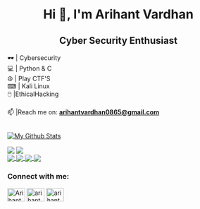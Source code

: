 <h1 align="center">Hi 👋, I'm Arihant Vardhan</h1>
<h2 align="center">Cyber Security Enthusiast</h2>

🕶️ | Cybersecurity<br>
💻 | Python & C<br>
☮️ | Play CTF'S<br>
⌨ | Kali Linux<br>
🖱️  |EthicalHacking<br><br>
📫 |Reach me on: **arihantvardhan0865@gmail.com**<br><br>


<a href="https://github.com/ar885/"><img align="center" title="My Github Stats" alt="My Github Stats" src="https://github-readme-stats.vercel.app/api?username=ar885&count_private=true&hide=issues&show_icons=true&theme=radical" /></a>
<br>
<!-- <h1> Languages:<h1> -->
  <a href="https://python.org/" target="blank"><img align="center" src="https://img.shields.io/badge/PYTHON-yellow?logo=PYTHON&logoColor=black&labelColor=green&color=green"></a> 
  <a href="" target="blank"><img align="center" src="https://img.shields.io/badge/CSS-yellow?logo=CSS3&logoColor=white&labelColor=red&color=red">
  <br/>
  <a href="https://javascript.com/" target="blank"><img align="center" src="https://img.shields.io/badge/JAVASCRIPT-yellow?logo=JAVASCRIPT&logoColor=black&labelColor=RED&color=RED">
  <a href="https://www.w3schools.com/c/" target="blank"><img align="center" src="https://img.shields.io/badge/C-yellow?logo=C&logoColor=white&labelColor=blue&color=blue">
  <a href="" target="blank"><img align="center" src="https://img.shields.io/badge/HTML-yellow?logo=HTML5&logoColor=white&labelColor=blue&color=blue"> 
  <a href="https://www.kali.org/" target="blank"><img align="center" src="https://img.shields.io/badge/KaliLinux-yellow?logo=KaliLinux&logoColor=Green&labelColor=Black&color=Red">
  </a>
<h3 align="left">Connect with me:</h3>
<p align="left">
<a href="https://twitter.com/ArihantVardhan" target="blank"><img align="center" src="https://raw.githubusercontent.com/rahuldkjain/github-profile-readme-generator/master/src/images/icons/Social/twitter.svg" alt="Arihant" height="30" width="40" /></a>
<a href="https://www.linkedin.com/in/arihant-vardhan-91a15915a/" target="blank"><img align="center" src="https://raw.githubusercontent.com/rahuldkjain/github-profile-readme-generator/master/src/images/icons/Social/linked-in-alt.svg" alt="arihant" height="30" width="40" /></a>
<a href="http://instagram.com/vardhanarihant" target="blank"><img align="center" src="https://raw.githubusercontent.com/rahuldkjain/github-profile-readme-generator/master/src/images/icons/Social/instagram.svg" alt="arihant" height="30" width="40" /></a>
</p>
